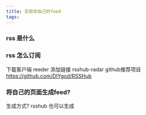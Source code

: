 ```yaml
---
title: 实现你自己的feed
tags:
---
```



### rss 是什么
### rss 怎么订阅
下载客户端  reeder
添加链接
rsshub-radar
github推荐项目 https://github.com/DIYgod/RSSHub
### 将自己的页面生成feed?
生成方式?
rsshub 也可以生成
